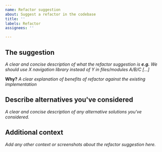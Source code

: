 ```yaml
---
name: Refactor suggestion
about: Suggest a refactor in the codebase
title: ''
labels: Refactor
assignees: ''

---
```


<!-- Remember that a in it's purest form, a refactor should **not** affect functionality. Side affects such as better performance might be seen though. -->
## The suggestion
_A clear and concise description of what the refactor suggestion is **e.g.** We should use X navigation library instead of Y in files/modules A/B/C [...]_

**Why?**
_A clear explanation of benefits of refactor against the existing implementation_

## Describe alternatives you've considered

_A clear and concise description of any alternative solutions you've considered._

## Additional context

_Add any other context or screenshots about the refactor suggestion here._
